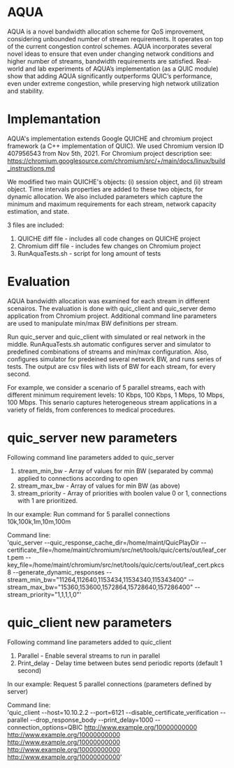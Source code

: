 # AQUA
AQUA is a novel bandwidth allocation scheme for QoS improvement, considering unbounded number of stream requirements. 
It operates on top of the current congestion control schemes.
AQUA incorporates several novel ideas to ensure that even under changing network conditions and higher number of streams, bandwidth requirements are satisfied. 
Real-world and lab experiments of AQUA’s implementation (as a QUIC module) show that adding AQUA significantly outperforms QUIC’s performance, even under
extreme congestion, while preserving high network utilization and stability.

# Implemantation
AQUA's implementation extends Google QUICHE and chromium project framework (a C++ implementation of QUIC).
We used Chromium version ID 407956543 from Nov 5th, 2021.
For Chromium project description see: https://chromium.googlesource.com/chromium/src/+/main/docs/linux/build_instructions.md

We modified two main QUICHE's objects: (i) session object, and (ii) stream object. 
Time intervals properties are added to these two objects, for dynamic allocation. 
We also included parameters which capture the minimum and maximum requirements for each stream, network capacity estimation, and state.

3 files are included:
1. QUICHE diff file   - includes all code changes on QUICHE project
2. Chromium diff file - includes few changes on Chromium project
3. RunAquaTests.sh    - script for long amount of tests

# Evaluation
AQUA bandwidth allocation was examined for each stream in different scenairos.
The evaluation is done with quic_client and quic_server demo application from Chromium project.
Additional command line parameters are used to manipulate min/max BW definitions per stream.

Run quic_server and quic_client with simulated or real network in the middle.
RunAquaTests.sh automatic configures server and simulator to predefined combinations of streams and min/max configuration.
Also, configures simulator for predeined several network BW, and runs series of tests.
The output are csv files with lists of BW for each stream, for every second.

For example, we consider a scenario of 5 parallel streams, each with different minimum requirement levels:
10 Kbps, 100 Kbps, 1 Mbps, 10 Mbps, 100 Mbps. This senario captures heterogeneous stream applications in a variety of
fields, from conferences to medical procedures. 

# quic_server new parameters
Following command line parameters added to quic_server
1. stream_min_bw - Array of values for min BW (separated by comma) applied to connections according to open
2. stream_max_bw - Array of values for min BW (as above)
3. stream_priority - Array of priorities with boolen value 0 or 1, connections with 1 are prioritized.

In our example: Run command for 5 parallel connections 10k,100k,1m,10m,100m

Command line:    
'quic_server --quic_response_cache_dir=/home/maint/QuicPlayDir
        --certificate_file=/home/maint/chromium/src/net/tools/quic/certs/out/leaf_cert.pem --key_file=/home/maint/chromium/src/net/tools/quic/certs/out/leaf_cert.pkcs8
        --generate_dynamic_responses --stream_min_bw="11264,112640,1153434,11534340,115343400" --stream_max_bw="15360,153600,1572864,15728640,157286400"
 		     --stream_priority="1,1,1,1,0"'
    
# quic_client new parameters
Following command line parameters added to quic_client
1. Parallel - Enable several streams to run in parallel
2. Print_delay - Delay time between butes send periodic reports (default 1 second)

In our example:  Request 5 parallel connections (parameters defined by server)

Command line:      
'quic_client --host=10.10.2.2 --port=6121 --disable_certificate_verification --parallel --drop_response_body --print_delay=1000 --connection_options=QBIC
    http://www.example.org/10000000000 http://www.example.org/10000000000 http://www.example.org/10000000000
    http://www.example.org/10000000000 http://www.example.org/10000000000'
    
